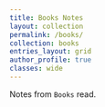 ```yaml
---
title: Books Notes
layout: collection
permalink: /books/
collection: books
entries_layout: grid
author_profile: true
classes: wide
---
```


Notes from `Books` read.
